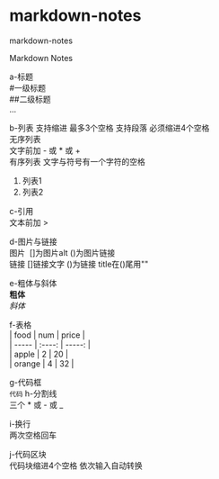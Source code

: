# markdown-notes
markdown-notes


Markdown Notes

a-标题  
#一级标题  
##二级标题  
...

b-列表  支持缩进 最多3个空格 支持段落 必须缩进4个空格  
无序列表  
文字前加 - 或 * 或 +  
有序列表 文字与符号有一个字符的空格  
1. 列表1  
2. 列表2  

c-引用  
文本前加 >   

d-图片与链接  
图片 ![]()  []为图片alt ()为图片链接  
链接 []()   []链接文字 ()为链接 title在()尾用""  

e-粗体与斜体  
**粗体**  
*斜体*  

f-表格  
| food | num | price |  
| ----- | :----: | -----: |  
| apple   | 2   | 20      |  
| orange | 4   | 32     |  

g-代码框  
`
代码
` 
h-分割线  
三个 * 或 - 或 _  

i-换行  
两次空格回车  

j-代码区块  
代码块缩进4个空格 依次输入自动转换  

